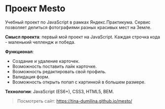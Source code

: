 # Проект Mesto

Учебный проект по JavaScript в рамках Яндекс.Практикума. Сервис позволяет делиться фотографиями разных красивых мест на Земле.

**Смысл проекта**: первый мой проект на JavaScript. Каждая строчка кода - маленький челлендж и победа.

**Функционал**:
- Создание и удаление карточек.
- Возможность поставить лайк карточке.
- Возможность редактировать свой профиль.
- Валидация форм.
- Возможность открыть попап с картинкой в большем размере.

**Технологии**: JavaScript (ES6+), CSS3, HTML5, BEM.

> Посмотреть сайт: https://tina-dumilina.github.io/mesto/
